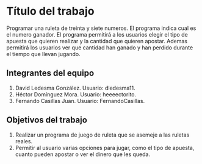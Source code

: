 # Título del trabajo

Programar una ruleta de treinta y siete numeros. El programa indica cual es el numero ganador. El programa permitirá a los usuarios elegir el tipo de apuesta que quieren realizar y la cantidad que quieren apostar. Ademas permitirá  los usuarios ver que cantidad han ganado y han perdido durante el tiempo que llevan jugando. 

## Integrantes del equipo

1. David Ledesma González. Usuario: dledesma11.
2. Héctor Domínguez Mora. Usuario: heeeectorito. 
3. Fernando Casillas Juan. Usuario: FernandoCasillas. 

## Objetivos del trabajo

1. Realizar un programa de juego de ruleta que se asemeje a las ruletas reales. 
2. Permitir al usuario varias opciones para jugar, como el tipo de apuesta, cuanto pueden apostar o ver el dinero que les queda. 


